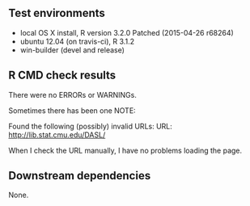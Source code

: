 
## Test environments
* local OS X install, R version 3.2.0 Patched (2015-04-26 r68264)
* ubuntu 12.04 (on travis-ci), R 3.1.2
* win-builder (devel and release)

## R CMD check results

There were no ERRORs or WARNINGs. 

Sometimes there has been one NOTE:

Found the following (possibly) invalid URLs:
  URL: http://lib.stat.cmu.edu/DASL/
  
  When I check the URL manually, I have no problems loading the page.

## Downstream dependencies

None.
